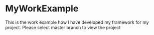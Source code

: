 # MyWorkExample
This is the work example how I have developed my framework for my project. Please select master branch to view the project
